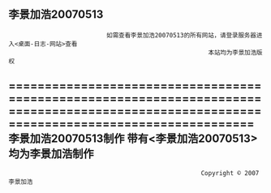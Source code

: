 李景加浩20070513
-------------------------------------------------------------------------------------------------------------------------------------------
                               如需查看李景加浩20070513的所有网站，请登录服务器进入<桌面-日志-网站>查看                                            
                                                           本站均为李景加浩版权
=========================================================================================================================================== 
                                                           李景加浩20070513制作
                                                     带有<李景加浩20070513>均为李景加浩制作
------------------------------------------------------------------------------------------------------------------------------------------- 
                                                         Copyright © 2007  李景加浩                                               

